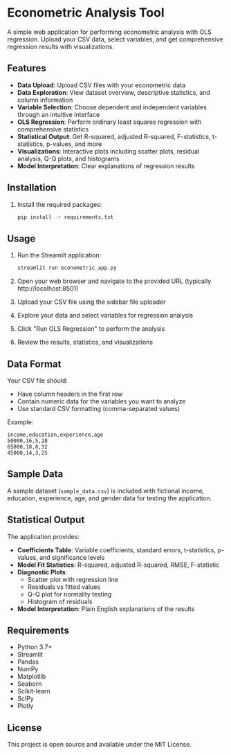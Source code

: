 # Econometric Analysis Tool

A simple web application for performing econometric analysis with OLS regression. Upload your CSV data, select variables, and get comprehensive regression results with visualizations.

## Features

- **Data Upload**: Upload CSV files with your econometric data
- **Data Exploration**: View dataset overview, descriptive statistics, and column information
- **Variable Selection**: Choose dependent and independent variables through an intuitive interface
- **OLS Regression**: Perform ordinary least squares regression with comprehensive statistics
- **Statistical Output**: Get R-squared, adjusted R-squared, F-statistics, t-statistics, p-values, and more
- **Visualizations**: Interactive plots including scatter plots, residual analysis, Q-Q plots, and histograms
- **Model Interpretation**: Clear explanations of regression results

## Installation

1. Install the required packages:
   ```bash
   pip install -r requirements.txt
   ```

## Usage

1. Run the Streamlit application:
   ```bash
   streamlit run econometric_app.py
   ```

2. Open your web browser and navigate to the provided URL (typically http://localhost:8501)

3. Upload your CSV file using the sidebar file uploader

4. Explore your data and select variables for regression analysis

5. Click "Run OLS Regression" to perform the analysis

6. Review the results, statistics, and visualizations

## Data Format

Your CSV file should:
- Have column headers in the first row
- Contain numeric data for the variables you want to analyze
- Use standard CSV formatting (comma-separated values)

Example:
```csv
income,education,experience,age
50000,16,5,28
65000,18,8,32
45000,14,3,25
```

## Sample Data

A sample dataset (`sample_data.csv`) is included with fictional income, education, experience, age, and gender data for testing the application.

## Statistical Output

The application provides:

- **Coefficients Table**: Variable coefficients, standard errors, t-statistics, p-values, and significance levels
- **Model Fit Statistics**: R-squared, adjusted R-squared, RMSE, F-statistic
- **Diagnostic Plots**: 
  - Scatter plot with regression line
  - Residuals vs fitted values
  - Q-Q plot for normality testing
  - Histogram of residuals
- **Model Interpretation**: Plain English explanations of the results

## Requirements

- Python 3.7+
- Streamlit
- Pandas
- NumPy
- Matplotlib
- Seaborn
- Scikit-learn
- SciPy
- Plotly

## License

This project is open source and available under the MIT License.
